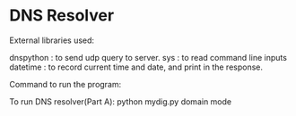 # DNS Resolver

External libraries used:

dnspython : to send udp query to server.
sys : to read command line inputs
datetime : to record current time and date, and print in the response.

Command to run the program:

To run DNS resolver(Part A):
python mydig.py domain mode


